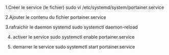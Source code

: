 1.Créer le service (le fichier)
sudo vi /etc/systemd/system/portainer.service

2.Ajouter le contenu du fichier portainer.service


3.rafraichir le daemon systemd
sudo systemctl daemon-reload

4. activer le service
sudo systemctl enable portainer.service

5. demarrer le service
sudo systemctl start portainer.service

